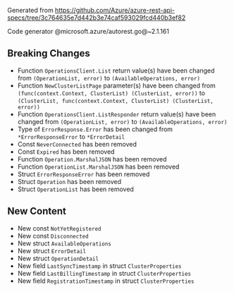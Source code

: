 Generated from https://github.com/Azure/azure-rest-api-specs/tree/3c764635e7d442b3e74caf593029fcd440b3ef82

Code generator @microsoft.azure/autorest.go@~2.1.161

## Breaking Changes

- Function `OperationsClient.List` return value(s) have been changed from `(OperationList, error)` to `(AvailableOperations, error)`
- Function `NewClusterListPage` parameter(s) have been changed from `(func(context.Context, ClusterList) (ClusterList, error))` to `(ClusterList, func(context.Context, ClusterList) (ClusterList, error))`
- Function `OperationsClient.ListResponder` return value(s) have been changed from `(OperationList, error)` to `(AvailableOperations, error)`
- Type of `ErrorResponse.Error` has been changed from `*ErrorResponseError` to `*ErrorDetail`
- Const `NeverConnected` has been removed
- Const `Expired` has been removed
- Function `Operation.MarshalJSON` has been removed
- Function `OperationList.MarshalJSON` has been removed
- Struct `ErrorResponseError` has been removed
- Struct `Operation` has been removed
- Struct `OperationList` has been removed

## New Content

- New const `NotYetRegistered`
- New const `Disconnected`
- New struct `AvailableOperations`
- New struct `ErrorDetail`
- New struct `OperationDetail`
- New field `LastSyncTimestamp` in struct `ClusterProperties`
- New field `LastBillingTimestamp` in struct `ClusterProperties`
- New field `RegistrationTimestamp` in struct `ClusterProperties`
